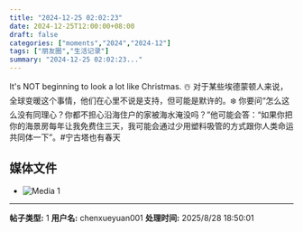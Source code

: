 ```yaml
---
title: "2024-12-25 02:02:23"
date: 2024-12-25T12:00:00+08:00
draft: false
categories: ["moments","2024","2024-12"]
tags: ["朋友圈","生活记录"]
summary: "2024-12-25 02:02:23..."
---
```


It's NOT beginning to look a lot like Christmas. ☃️
​
​对于某些埃德蒙顿人来说，全球变暖这个事情，他们在心里不说是支持，但可能是默许的。❄️ 你要问“怎么这么没有同理心？你都不担心沿海住户的家被海水淹没吗？”他可能会答：“如果你把你的海景房每年让我免费住三天，我可能会通过少用塑料吸管的方式跟你人类命运共同体一下”。
​
​#宁古塔也有春天

## 媒体文件

- ![Media 1](/Moments/photos/2024-12-25/202412250202230.jpg)

---

**帖子类型:** 1
**用户名:** chenxueyuan001
**处理时间:** 2025/8/28 18:50:01